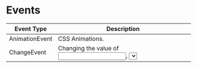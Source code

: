 # Events

Event Type          |   Description
--------------------|--------------------
AnimationEvent      |   CSS Animations.
ChangeEvent         |   Changing the value of <input>, <select> and <textarea> element.
ClipboardEvent      |   Using copy, paste and cut events.
CompositionEvent    |   Events that occur due to the user indirectly entering text (e.g. depending on Browser and PC setup, a popup window may appear with additional characters if you e.g. want to type Japanese on a US Keyboard)
DragEvent	        |   Drag and drop interaction with a pointer device (e.g. mouse).
FocusEvent	        |   Event that occurs when elements gets or loses focus.
FormEvent	        |   Event that occurs whenever a form or form element gets/loses focus, a form element value is changed or the form is submitted.
InvalidEvent	    |   Fired when validity restrictions of an input fails (e.g <input type="number" max="10"> and someone would insert number 20).
KeyboardEvent	    |   User interaction with the keyboard. Each event describes a single key interaction.
MouseEvent	        |   Events that occur due to the user interacting with a pointing device (e.g. mouse)
PointerEvent	    |   Events that occur due to user interaction with a variety pointing of devices such as mouse, pen/stylus, a touchscreen and which also supports multi-touch. Unless you develop for older browsers (IE10 or Safari 12), pointer events are recommended. Extends UIEvent.
TouchEvent	        |   Events that occur due to the user interacting with a touch device. Extends UIEvent.
TransitionEvent	    |   CSS Transition. Not fully browser supported. Extends UIEvent
UIEvent	            |   Base Event for Mouse, Touch and Pointer events.
WheelEvent	        |   Scrolling on a mouse wheel or similar input device. (Note: wheel event should not be confused with the scroll event)
SyntheticEvent	    |   The base event for all above events. Should be used when unsure about event type